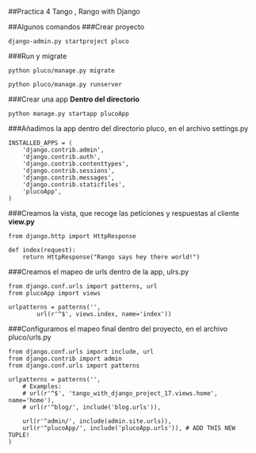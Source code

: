 ##Practica 4 Tango , Rango with Django

##Algunos comandos
###Crear proyecto
```
django-admin.py startproject pluco
```
###Run y migrate
```
python pluco/manage.py migrate

python pluco/manage.py runserver
```

###Crear una app
**Dentro del directorio**
```
python manage.py startapp plucoApp
```

###Añadimos la app dentro del directorio pluco, en el archivo settings.py
```
INSTALLED_APPS = (
    'django.contrib.admin',
    'django.contrib.auth',
    'django.contrib.contenttypes',
    'django.contrib.sessions',
    'django.contrib.messages',
    'django.contrib.staticfiles',
    'plucoApp',
)
```

###Creamos la vista, que recoge las peticiones y respuestas al cliente
**view.py**
```
from django.http import HttpResponse

def index(request):
    return HttpResponse("Rango says hey there world!")
```

###Creamos el mapeo de urls dentro de la app, ulrs.py
```
from django.conf.urls import patterns, url
from plucoApp import views

urlpatterns = patterns('',
        url(r'^$', views.index, name='index'))
```

###Configuramos el mapeo final dentro del proyecto, en el archivo pluco/urls.py
```
from django.conf.urls import include, url
from django.contrib import admin
from django.conf.urls import patterns

urlpatterns = patterns('',
    # Examples:
    # url(r'^$', 'tango_with_django_project_17.views.home', name='home'),
    # url(r'^blog/', include('blog.urls')),

    url(r'^admin/', include(admin.site.urls)),
    url(r'^plucoApp/', include('plucoApp.urls')), # ADD THIS NEW TUPLE!
)
```